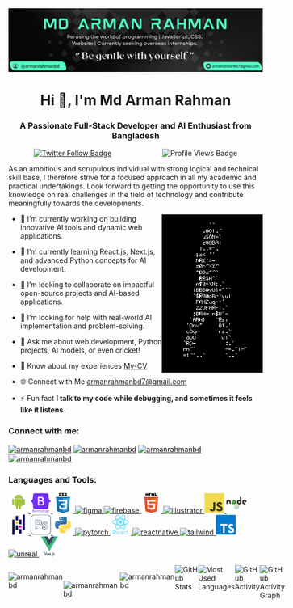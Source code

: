 <img align="center" alt="banner" src="https://github.com/armanrahmanbd/armanrahmanbd/blob/main/github-banner.png">

<h1 align="center">Hi 👋, I'm Md Arman Rahman</h1>
<h3 align="center">A Passionate Full-Stack Developer and AI Enthusiast from Bangladesh</h3>

<div style="display: flex; justify-content: space-around; ">
  <!-- Twitter Follow Button -->
  <a href="https://twitter.com/armanrahmanbd" target="_blank">
    <img src="https://img.shields.io/twitter/follow/armanrahmanbd?logo=twitter&style=for-the-badge" alt="Twitter Follow Badge" />
  </a>

  <!-- Profile Views Badge -->
  <img align="right" src="https://komarev.com/ghpvc/?username=armanrahmanbd&label=Profile%20views&color=0e75b6&style=flat" alt="Profile Views Badge" />
</div>

  As an ambitious and scrupulous individual with strong logical and technical skill base, I therefore strive for a focused approach in all my academic and practical            undertakings. Look forward to getting the opportunity to use this knowledge on real challenges in the field of technology and contribute meaningfully towards the             developments.

  <img align="right" alt="code" width="200px" height="313" src="https://github.com/armanrahmanbd/armanrahmanbd/blob/main/github-code.gif">
  
- 🔭 I’m currently working on building innovative AI tools and dynamic web applications.

- 🌱 I’m currently learning React.js, Next.js, and advanced Python concepts for AI development.

-  👯 I’m looking to collaborate on impactful open-source projects and AI-based applications.
 
- 🤝 I’m looking for help with real-world AI implementation and problem-solving.
- 💬 Ask me about web development, Python projects, AI models, or even cricket!

- 📄 Know about my experiences [My-CV](cv-arman.tiiny.site)

- 🌐 Connect with Me [armanrahmanbd7@gmail.com](armanrahmanbd7@gmail.com)

- ⚡ Fun fact **I talk to my code while debugging, and sometimes it feels like it listens.**

<h3 align="left">Connect with me:</h3>
<p align="left">
<a href="https://twitter.com/armanrahmanbd" target="blank"><img align="center" src="https://raw.githubusercontent.com/rahuldkjain/github-profile-readme-generator/master/src/images/icons/Social/twitter.svg" alt="armanrahmanbd" height="30" width="40" /></a>
<a href="https://linkedin.com/in/armanrahmanbd" target="blank"><img align="center" src="https://raw.githubusercontent.com/rahuldkjain/github-profile-readme-generator/master/src/images/icons/Social/linked-in-alt.svg" alt="armanrahmanbd" height="30" width="40" /></a>
<a href="https://fb.com/armanrahmanbd" target="blank"><img align="center" src="https://raw.githubusercontent.com/rahuldkjain/github-profile-readme-generator/master/src/images/icons/Social/facebook.svg" alt="armanrahmanbd" height="30" width="40" /></a>
<a href="https://instagram.com/armanrahmanbd" target="blank"><img align="center" src="https://raw.githubusercontent.com/rahuldkjain/github-profile-readme-generator/master/src/images/icons/Social/instagram.svg" alt="armanrahmanbd" height="30" width="40" /></a>
</p>

<h3 align="left">Languages and Tools:</h3>
<p align="left"> <a href="https://developer.android.com" target="_blank" rel="noreferrer"> <img src="https://raw.githubusercontent.com/devicons/devicon/master/icons/android/android-original-wordmark.svg" alt="android" width="40" height="40"/> </a> <a href="https://getbootstrap.com" target="_blank" rel="noreferrer"> <img src="https://raw.githubusercontent.com/devicons/devicon/master/icons/bootstrap/bootstrap-plain-wordmark.svg" alt="bootstrap" width="40" height="40"/> </a> <a href="https://www.w3schools.com/css/" target="_blank" rel="noreferrer"> <img src="https://raw.githubusercontent.com/devicons/devicon/master/icons/css3/css3-original-wordmark.svg" alt="css3" width="40" height="40"/> </a> <a href="https://www.figma.com/" target="_blank" rel="noreferrer"> <img src="https://www.vectorlogo.zone/logos/figma/figma-icon.svg" alt="figma" width="40" height="40"/> </a> <a href="https://firebase.google.com/" target="_blank" rel="noreferrer"> <img src="https://www.vectorlogo.zone/logos/firebase/firebase-icon.svg" alt="firebase" width="40" height="40"/> </a> <a href="https://www.w3.org/html/" target="_blank" rel="noreferrer"> <img src="https://raw.githubusercontent.com/devicons/devicon/master/icons/html5/html5-original-wordmark.svg" alt="html5" width="40" height="40"/> </a> <a href="https://www.adobe.com/in/products/illustrator.html" target="_blank" rel="noreferrer"> <img src="https://www.vectorlogo.zone/logos/adobe_illustrator/adobe_illustrator-icon.svg" alt="illustrator" width="40" height="40"/> </a> <a href="https://developer.mozilla.org/en-US/docs/Web/JavaScript" target="_blank" rel="noreferrer"> <img src="https://raw.githubusercontent.com/devicons/devicon/master/icons/javascript/javascript-original.svg" alt="javascript" width="40" height="40"/> </a> <a href="https://nodejs.org" target="_blank" rel="noreferrer"> <img src="https://raw.githubusercontent.com/devicons/devicon/master/icons/nodejs/nodejs-original-wordmark.svg" alt="nodejs" width="40" height="40"/> </a> <a href="https://pandas.pydata.org/" target="_blank" rel="noreferrer"> <img src="https://raw.githubusercontent.com/devicons/devicon/2ae2a900d2f041da66e950e4d48052658d850630/icons/pandas/pandas-original.svg" alt="pandas" width="40" height="40"/> </a> <a href="https://www.photoshop.com/en" target="_blank" rel="noreferrer"> <img src="https://raw.githubusercontent.com/devicons/devicon/master/icons/photoshop/photoshop-line.svg" alt="photoshop" width="40" height="40"/> </a> <a href="https://www.python.org" target="_blank" rel="noreferrer"> <img src="https://raw.githubusercontent.com/devicons/devicon/master/icons/python/python-original.svg" alt="python" width="40" height="40"/> </a> <a href="https://pytorch.org/" target="_blank" rel="noreferrer"> <img src="https://www.vectorlogo.zone/logos/pytorch/pytorch-icon.svg" alt="pytorch" width="40" height="40"/> </a> <a href="https://reactjs.org/" target="_blank" rel="noreferrer"> <img src="https://raw.githubusercontent.com/devicons/devicon/master/icons/react/react-original-wordmark.svg" alt="react" width="40" height="40"/> </a> <a href="https://reactnative.dev/" target="_blank" rel="noreferrer"> <img src="https://reactnative.dev/img/header_logo.svg" alt="reactnative" width="40" height="40"/> </a> <a href="https://tailwindcss.com/" target="_blank" rel="noreferrer"> <img src="https://www.vectorlogo.zone/logos/tailwindcss/tailwindcss-icon.svg" alt="tailwind" width="40" height="40"/> </a> <a href="https://www.typescriptlang.org/" target="_blank" rel="noreferrer"> <img src="https://raw.githubusercontent.com/devicons/devicon/master/icons/typescript/typescript-original.svg" alt="typescript" width="40" height="40"/> </a> <a href="https://unrealengine.com/" target="_blank" rel="noreferrer"> <img src="https://raw.githubusercontent.com/kenangundogan/fontisto/036b7eca71aab1bef8e6a0518f7329f13ed62f6b/icons/svg/brand/unreal-engine.svg" alt="unreal" width="40" height="40"/> </a> <a href="https://vuejs.org/" target="_blank" rel="noreferrer"> <img src="https://raw.githubusercontent.com/devicons/devicon/master/icons/vuejs/vuejs-original-wordmark.svg" alt="vuejs" width="40" height="40"/> </a> </p>

<div style="display: flex; justify-content: space-around; ">
  <p><img align="left" src="https://github-readme-stats.vercel.app/api/top-langs?username=armanrahmanbd&show_icons=true&locale=en&layout=compact" alt="armanrahmanbd" /></p>

  <p>&nbsp;<img align="center" src="https://github-readme-stats.vercel.app/api?username=armanrahmanbd&show_icons=true&locale=en" alt="armanrahmanbd" /></p>

  <p><img align="center" src="https://github-readme-streak-stats.herokuapp.com/?user=armanrahmanbd&" alt="armanrahmanbd" /></p>
  
  <img align="center" src="https://github-readme-stats.vercel.app/api?username=armanrahmanbd&show_icons=true&theme=radical" alt="GitHub Stats" />
  <img align="center" src="https://github-readme-stats.vercel.app/api/top-langs/?username=armanrahmanbd&layout=compact&theme=radical" alt="Most Used Languages" />
  <img align="center" src="https://github-readme-activity-graph.vercel.app/graph?username=armanrahmanbd&theme=react-dark" alt="GitHub Activity" />
  <img align="center" src="https://github-readme-activity-graph.cyclic.app/graph?username=armanrahmanbd&theme=github" alt="GitHub Activity Graph" />





</div>
